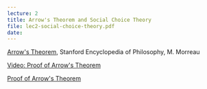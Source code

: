 ```yaml
---
lecture: 2
title: Arrow's Theorem and Social Choice Theory
file: lec2-social-choice-theory.pdf
date:
---
```


[Arrow's Theorem](http://plato.stanford.edu/entries/arrows-theorem/), Stanford
Encyclopedia of Philosophy, M. Morreau  
  
   
[ Video: Proof of Arrow's
Theorem](https://www.youtube.com/watch?v=LVkioI5Z0JE)  
  
[Proof of Arrow's Theorem](http://web.pacuit.org/files/notes-arrow.pdf)

